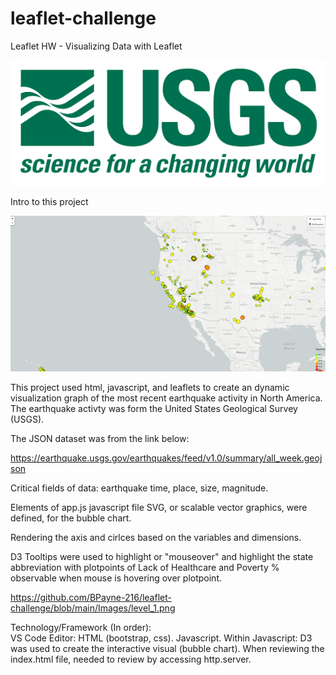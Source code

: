 # leaflet-challenge
Leaflet HW - Visualizing Data with Leaflet


![image of HW](https://github.com/BPayne-216/leaflet-challenge/blob/main/Images/1-Logo.png)

Intro to this project

![image of HW](https://github.com/BPayne-216/leaflet-challenge/blob/main/Images/level_1.png)

This project used html, javascript, and leaflets to create an dynamic visualization graph of the most recent earthquake activity in North America.  The earthquake activty was form the United States Geological Survey (USGS).

The JSON dataset was from the link below: 

https://earthquake.usgs.gov/earthquakes/feed/v1.0/summary/all_week.geojson

Critical fields of data: earthquake time, place, size, magnitude.


Elements of app.js javascript file 
SVG, or scalable vector graphics,  were defined, for the bubble chart.

Rendering the axis and cirlces based on the variables and dimensions.

D3 Tooltips were used to highlight or "mouseover" and highlight the state abbreviation with plotpoints of Lack of Healthcare and Poverty % observable when mouse is hovering over plotpoint.

https://github.com/BPayne-216/leaflet-challenge/blob/main/Images/level_1.png

Technology/Framework (In order):  
VS Code Editor: HTML (bootstrap, css).  Javascript. Within Javascript: D3 was used to create the interactive visual (bubble chart).   When reviewing the index.html file, needed to review by accessing http.server.
